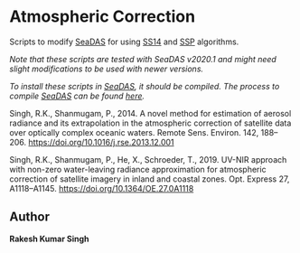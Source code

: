 # Atmospheric Correction
Scripts to modify [SeaDAS](https://seadas.gsfc.nasa.gov/) for using [SS14](https://doi.org/10.1016/j.rse.2013.12.001) and [SSP](https://doi.org/10.1364/OE.27.0A1118) algorithms.

*Note that these scripts are tested with SeaDAS v2020.1 and might need slight modifications to be used with newer versions.*


*To install these scripts in [SeaDAS](https://seadas.gsfc.nasa.gov/), it should be compiled. The process to compile [SeaDAS](https://seadas.gsfc.nasa.gov/) can be found [here](https://seadas.gsfc.nasa.gov/build_ocssw/#building-the-code).*

Singh, R.K., Shanmugam, P., 2014. A novel method for estimation of aerosol radiance and its extrapolation in the atmospheric correction of satellite data over optically complex oceanic waters. Remote Sens. Environ. 142, 188–206. https://doi.org/10.1016/j.rse.2013.12.001


Singh, R.K., Shanmugam, P., He, X., Schroeder, T., 2019. UV-NIR approach with non-zero water-leaving radiance approximation for atmospheric correction of satellite imagery in inland and coastal zones. Opt. Express 27, A1118–A1145. https://doi.org/10.1364/OE.27.0A1118


## Author
**Rakesh Kumar Singh**
